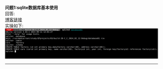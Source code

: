 **问题1:sqlite数据库基本使用**<br/>
回答:<br/>
[博客链接](https://zhuanlan.zhihu.com/p/136879889)<br/>
实操如下:<br/>
![图片描述](./pic01.png)<br/>

-------

